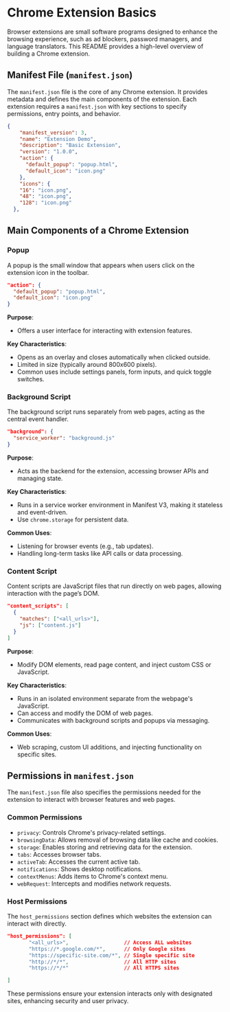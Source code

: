 
# Chrome Extension Basics

Browser extensions are small software programs designed to enhance the browsing experience, such as ad blockers, password managers, and language translators. This README provides a high-level overview of building a Chrome extension.

## Manifest File (`manifest.json`)

The `manifest.json` file is the core of any Chrome extension. It provides metadata and defines the main components of the extension. Each extension requires a `manifest.json` with key sections to specify permissions, entry points, and behavior.

```manifest.json
{
    "manifest_version": 3,
    "name": "Extension Demo",
    "description": "Basic Extension",
    "version": "1.0.0",
    "action": {
      "default_popup": "popup.html",
      "default_icon": "icon.png"
    },
    "icons": {
    "16": "icon.png",
    "48": "icon.png",
    "128": "icon.png"
  },
```
## Main Components of a Chrome Extension

### Popup

A popup is the small window that appears when users click on the extension icon in the toolbar.

```json
"action": {
  "default_popup": "popup.html",
  "default_icon": "icon.png"
}
```

**Purpose**:
- Offers a user interface for interacting with extension features.

**Key Characteristics**:
- Opens as an overlay and closes automatically when clicked outside.
- Limited in size (typically around 800x600 pixels).
- Common uses include settings panels, form inputs, and quick toggle switches.

### Background Script

The background script runs separately from web pages, acting as the central event handler.

```json
"background": {
  "service_worker": "background.js"
}
```

**Purpose**:
- Acts as the backend for the extension, accessing browser APIs and managing state.

**Key Characteristics**:
- Runs in a service worker environment in Manifest V3, making it stateless and event-driven.
- Use `chrome.storage` for persistent data.

**Common Uses**:
- Listening for browser events (e.g., tab updates).
- Handling long-term tasks like API calls or data processing.

### Content Script

Content scripts are JavaScript files that run directly on web pages, allowing interaction with the page’s DOM.

```json
"content_scripts": [
  {
    "matches": ["<all_urls>"],
    "js": ["content.js"]
  }
]
```

**Purpose**:
- Modify DOM elements, read page content, and inject custom CSS or JavaScript.

**Key Characteristics**:
- Runs in an isolated environment separate from the webpage's JavaScript.
- Can access and modify the DOM of web pages.
- Communicates with background scripts and popups via messaging.

**Common Uses**:
- Web scraping, custom UI additions, and injecting functionality on specific sites.

## Permissions in `manifest.json`

The `manifest.json` file also specifies the permissions needed for the extension to interact with browser features and web pages.

### Common Permissions

- `privacy`: Controls Chrome's privacy-related settings.
- `browsingData`: Allows removal of browsing data like cache and cookies.
- `storage`: Enables storing and retrieving data for the extension.
- `tabs`: Accesses browser tabs.
- `activeTab`: Accesses the current active tab.
- `notifications`: Shows desktop notifications.
- `contextMenus`: Adds items to Chrome's context menu.
- `webRequest`: Intercepts and modifies network requests.

### Host Permissions

The `host_permissions` section defines which websites the extension can interact with directly.

```json
"host_permissions": [
       "<all_urls>",                  // Access ALL websites
       "https://*.google.com/*",      // Only Google sites
       "https://specific-site.com/*", // Single specific site
       "http://*/*",                  // All HTTP sites
       "https://*/*"                  // All HTTPS sites

]
```

These permissions ensure your extension interacts only with designated sites, enhancing security and user privacy.
